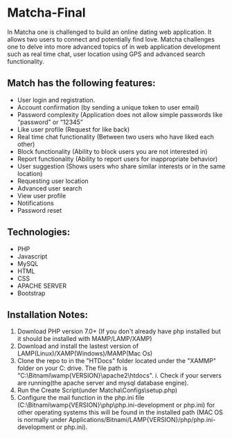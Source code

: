 # Matcha-Final
In Matcha one is challenged to build an online dating web application.   It allows two users to connect and potentially find love.  Matcha challenges one to delve into more advanced topics of in web application development such as real time chat, user location using GPS and advanced search functionality. 
## Match has the following features:
* User login and registration.
* Account confirmation (by sending a unique token to user email)
* Password complexity (Application does not allow simple passwords like “password” or “12345”
* Like user profile (Request for like back)
* Real time chat functionality (Between two users who have liked each other)
* Block functionality (Ability to block users you are not interested in)
* Report functionality (Ability to report users for inappropriate behavior)
* User suggestion (Shows users who share similar interests or in the same location)
* Requesting user location
* Advanced user search
* View user profile
* Notifications
* Password reset

## Technologies:
- PHP
- Javascript
- MySQL
- HTML
- CSS
- APACHE SERVER
- Bootstrap

## Installation Notes:

1. Download PHP version 7.0+ (If you don't already have php installed but it should be installed with MAMP/LAMP/XAMP)
2. Download and install the lastest version of LAMP(Linux)/XAMP(Windows)/MAMP(Mac Os)
3. Clone the repo to in the "HTDocs" folder located under the "XAMMP" folder on your C: drive. The file path is "C:\Bitnami\wamp{VERSION}\apache2\htdocs". 
    i. Check if your servers are running(the apache server and mysql database engine).
4. Run the Create Script(under Matcha\Configs\setup.php)
5. Configure the mail function in the php.ini file (C:\Bitnami\wamp{VERSION}\php\php.ini-development or php.ini) for other operating systems this will be found in the installed    path (MAC OS is normally under Applications/Bitnami/LAMP{VERSION}/php/php.ini-development or php.ini).
